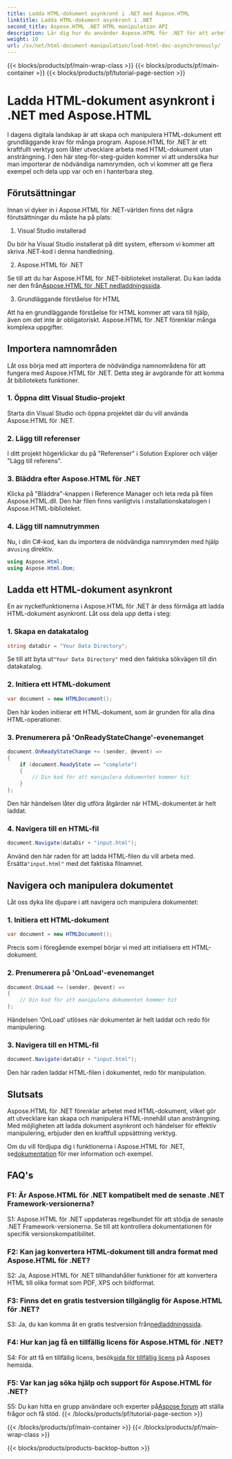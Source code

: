 ```yaml
---
title: Ladda HTML-dokument asynkront i .NET med Aspose.HTML
linktitle: Ladda HTML-dokument asynkront i .NET
second_title: Aspose.HTML .NET HTML manipulation API
description: Lär dig hur du använder Aspose.HTML för .NET för att arbeta med HTML-dokument. Steg-för-steg-guide med exempel och vanliga frågor för utvecklare.
weight: 10
url: /sv/net/html-document-manipulation/load-html-doc-asynchronously/
---
```


{{< blocks/products/pf/main-wrap-class >}}
{{< blocks/products/pf/main-container >}}
{{< blocks/products/pf/tutorial-page-section >}}

# Ladda HTML-dokument asynkront i .NET med Aspose.HTML


I dagens digitala landskap är att skapa och manipulera HTML-dokument ett grundläggande krav för många program. Aspose.HTML för .NET är ett kraftfullt verktyg som låter utvecklare arbeta med HTML-dokument utan ansträngning. I den här steg-för-steg-guiden kommer vi att undersöka hur man importerar de nödvändiga namnrymden, och vi kommer att ge flera exempel och dela upp var och en i hanterbara steg.

## Förutsättningar

Innan vi dyker in i Aspose.HTML för .NET-världen finns det några förutsättningar du måste ha på plats:

1. Visual Studio installerad

Du bör ha Visual Studio installerat på ditt system, eftersom vi kommer att skriva .NET-kod i denna handledning.

2. Aspose.HTML för .NET

 Se till att du har Aspose.HTML för .NET-biblioteket installerat. Du kan ladda ner den från[Aspose.HTML för .NET nedladdningssida](https://releases.aspose.com/html/net/).

3. Grundläggande förståelse för HTML

Att ha en grundläggande förståelse för HTML kommer att vara till hjälp, även om det inte är obligatoriskt. Aspose.HTML för .NET förenklar många komplexa uppgifter.

## Importera namnområden

Låt oss börja med att importera de nödvändiga namnområdena för att fungera med Aspose.HTML för .NET. Detta steg är avgörande för att komma åt bibliotekets funktioner.

### 1. Öppna ditt Visual Studio-projekt

Starta din Visual Studio och öppna projektet där du vill använda Aspose.HTML för .NET.

### 2. Lägg till referenser

I ditt projekt högerklickar du på "Referenser" i Solution Explorer och väljer "Lägg till referens".

### 3. Bläddra efter Aspose.HTML för .NET

Klicka på "Bläddra"-knappen i Reference Manager och leta reda på filen Aspose.HTML.dll. Den här filen finns vanligtvis i installationskatalogen i Aspose.HTML-biblioteket.

### 4. Lägg till namnutrymmen

 Nu, i din C#-kod, kan du importera de nödvändiga namnrymden med hjälp av`using` direktiv.

```csharp
using Aspose.Html;
using Aspose.Html.Dom;
```

## Ladda ett HTML-dokument asynkront

En av nyckelfunktionerna i Aspose.HTML för .NET är dess förmåga att ladda HTML-dokument asynkront. Låt oss dela upp detta i steg:

### 1. Skapa en datakatalog

```csharp
string dataDir = "Your Data Directory";
```

 Se till att byta ut`"Your Data Directory"` med den faktiska sökvägen till din datakatalog.

### 2. Initiera ett HTML-dokument

```csharp
var document = new HTMLDocument();
```

Den här koden initierar ett HTML-dokument, som är grunden för alla dina HTML-operationer.

### 3. Prenumerera på 'OnReadyStateChange'-evenemanget

```csharp
document.OnReadyStateChange += (sender, @event) =>
{
    if (document.ReadyState == "complete")
    {
        // Din kod för att manipulera dokumentet kommer hit
    }
};
```

Den här händelsen låter dig utföra åtgärder när HTML-dokumentet är helt laddat.

### 4. Navigera till en HTML-fil

```csharp
document.Navigate(dataDir + "input.html");
```

 Använd den här raden för att ladda HTML-filen du vill arbeta med. Ersätta`"input.html"` med det faktiska filnamnet.

## Navigera och manipulera dokumentet

Låt oss dyka lite djupare i att navigera och manipulera dokumentet:

### 1. Initiera ett HTML-dokument

```csharp
var document = new HTMLDocument();
```

Precis som i föregående exempel börjar vi med att initialisera ett HTML-dokument.

### 2. Prenumerera på 'OnLoad'-evenemanget

```csharp
document.OnLoad += (sender, @event) =>
{
    // Din kod för att manipulera dokumentet kommer hit
};
```

Händelsen 'OnLoad' utlöses när dokumentet är helt laddat och redo för manipulering.

### 3. Navigera till en HTML-fil

```csharp
document.Navigate(dataDir + "input.html");
```

Den här raden laddar HTML-filen i dokumentet, redo för manipulation.

## Slutsats

Aspose.HTML för .NET förenklar arbetet med HTML-dokument, vilket gör att utvecklare kan skapa och manipulera HTML-innehåll utan ansträngning. Med möjligheten att ladda dokument asynkront och händelser för effektiv manipulering, erbjuder den en kraftfull uppsättning verktyg.

 Om du vill fördjupa dig i funktionerna i Aspose.HTML för .NET, se[dokumentation](https://reference.aspose.com/html/net/) för mer information och exempel.

## FAQ's

### F1: Är Aspose.HTML för .NET kompatibelt med de senaste .NET Framework-versionerna?

S1: Aspose.HTML för .NET uppdateras regelbundet för att stödja de senaste .NET Framework-versionerna. Se till att kontrollera dokumentationen för specifik versionskompatibilitet.

### F2: Kan jag konvertera HTML-dokument till andra format med Aspose.HTML för .NET?

S2: Ja, Aspose.HTML för .NET tillhandahåller funktioner för att konvertera HTML till olika format som PDF, XPS och bildformat.

### F3: Finns det en gratis testversion tillgänglig för Aspose.HTML för .NET?

 S3: Ja, du kan komma åt en gratis testversion från[nedladdningssida](https://releases.aspose.com/).

### F4: Hur kan jag få en tillfällig licens för Aspose.HTML för .NET?

 S4: För att få en tillfällig licens, besök[sida för tillfällig licens](https://purchase.aspose.com/temporary-license/) på Asposes hemsida.

### F5: Var kan jag söka hjälp och support för Aspose.HTML för .NET?

 S5: Du kan hitta en grupp användare och experter på[Aspose forum](https://forum.aspose.com/) att ställa frågor och få stöd.
{{< /blocks/products/pf/tutorial-page-section >}}

{{< /blocks/products/pf/main-container >}}
{{< /blocks/products/pf/main-wrap-class >}}

{{< blocks/products/products-backtop-button >}}
